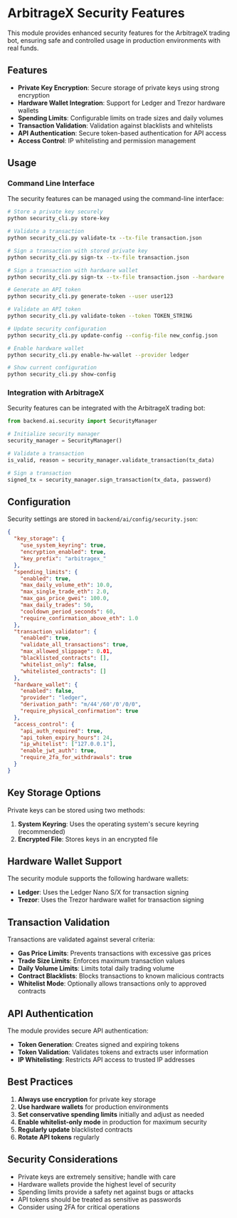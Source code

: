 # ArbitrageX Security Features

This module provides enhanced security features for the ArbitrageX trading bot, ensuring safe and controlled usage in production environments with real funds.

## Features

- **Private Key Encryption**: Secure storage of private keys using strong encryption
- **Hardware Wallet Integration**: Support for Ledger and Trezor hardware wallets
- **Spending Limits**: Configurable limits on trade sizes and daily volumes
- **Transaction Validation**: Validation against blacklists and whitelists
- **API Authentication**: Secure token-based authentication for API access
- **Access Control**: IP whitelisting and permission management

## Usage

### Command Line Interface

The security features can be managed using the command-line interface:

```bash
# Store a private key securely
python security_cli.py store-key

# Validate a transaction
python security_cli.py validate-tx --tx-file transaction.json

# Sign a transaction with stored private key
python security_cli.py sign-tx --tx-file transaction.json

# Sign a transaction with hardware wallet
python security_cli.py sign-tx --tx-file transaction.json --hardware

# Generate an API token
python security_cli.py generate-token --user user123

# Validate an API token
python security_cli.py validate-token --token TOKEN_STRING

# Update security configuration
python security_cli.py update-config --config-file new_config.json

# Enable hardware wallet
python security_cli.py enable-hw-wallet --provider ledger

# Show current configuration
python security_cli.py show-config
```

### Integration with ArbitrageX

Security features can be integrated with the ArbitrageX trading bot:

```python
from backend.ai.security import SecurityManager

# Initialize security manager
security_manager = SecurityManager()

# Validate a transaction
is_valid, reason = security_manager.validate_transaction(tx_data)

# Sign a transaction
signed_tx = security_manager.sign_transaction(tx_data, password)
```

## Configuration

Security settings are stored in `backend/ai/config/security.json`:

```json
{
  "key_storage": {
    "use_system_keyring": true,
    "encryption_enabled": true,
    "key_prefix": "arbitragex_"
  },
  "spending_limits": {
    "enabled": true,
    "max_daily_volume_eth": 10.0,
    "max_single_trade_eth": 2.0,
    "max_gas_price_gwei": 100.0,
    "max_daily_trades": 50,
    "cooldown_period_seconds": 60,
    "require_confirmation_above_eth": 1.0
  },
  "transaction_validator": {
    "enabled": true,
    "validate_all_transactions": true,
    "max_allowed_slippage": 0.01,
    "blacklisted_contracts": [],
    "whitelist_only": false,
    "whitelisted_contracts": []
  },
  "hardware_wallet": {
    "enabled": false,
    "provider": "ledger",
    "derivation_path": "m/44'/60'/0'/0/0",
    "require_physical_confirmation": true
  },
  "access_control": {
    "api_auth_required": true,
    "api_token_expiry_hours": 24,
    "ip_whitelist": ["127.0.0.1"],
    "enable_jwt_auth": true,
    "require_2fa_for_withdrawals": true
  }
}
```

## Key Storage Options

Private keys can be stored using two methods:

1. **System Keyring**: Uses the operating system's secure keyring (recommended)
2. **Encrypted File**: Stores keys in an encrypted file

## Hardware Wallet Support

The security module supports the following hardware wallets:

- **Ledger**: Uses the Ledger Nano S/X for transaction signing
- **Trezor**: Uses the Trezor hardware wallet for transaction signing

## Transaction Validation

Transactions are validated against several criteria:

- **Gas Price Limits**: Prevents transactions with excessive gas prices
- **Trade Size Limits**: Enforces maximum transaction values
- **Daily Volume Limits**: Limits total daily trading volume
- **Contract Blacklists**: Blocks transactions to known malicious contracts
- **Whitelist Mode**: Optionally allows transactions only to approved contracts

## API Authentication

The module provides secure API authentication:

- **Token Generation**: Creates signed and expiring tokens
- **Token Validation**: Validates tokens and extracts user information
- **IP Whitelisting**: Restricts API access to trusted IP addresses

## Best Practices

1. **Always use encryption** for private key storage
2. **Use hardware wallets** for production environments
3. **Set conservative spending limits** initially and adjust as needed
4. **Enable whitelist-only mode** in production for maximum security
5. **Regularly update** blacklisted contracts
6. **Rotate API tokens** regularly

## Security Considerations

- Private keys are extremely sensitive; handle with care
- Hardware wallets provide the highest level of security
- Spending limits provide a safety net against bugs or attacks
- API tokens should be treated as sensitive as passwords
- Consider using 2FA for critical operations 